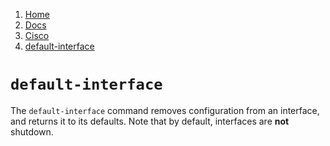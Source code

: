 <!-- -
Title: default interface (Cisco Command)
Description: Notes on the `default interface` command on Cisco devices
First Published: 2014-02-24
- -->

<ol class='breadcrumb' itemprop='breadcrumb'>
	<li><a href="/">Home</a></li>
	<li><a href="/docs/">Docs</a></li>
	<li><a href="/docs/cisco/">Cisco</a></li>
	<li><a href="/docs/cisco/default-interface.html">default-interface</a></li>
</ol>

`default-interface`
===================

The `default-interface` command removes configuration from an interface, 
and returns it to its defaults. Note that by default, interfaces are **not** 
shutdown.
